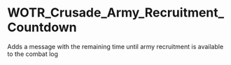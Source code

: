 # WOTR_Crusade_Army_Recruitment_Countdown
Adds a message with the remaining time until army recruitment is available to the combat log
